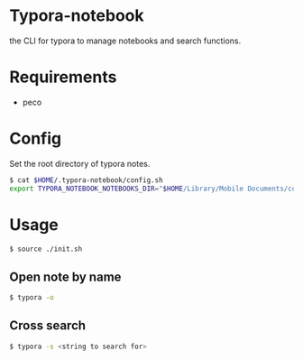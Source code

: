 # Typora-notebook

the CLI for typora to manage notebooks and search functions.

# Requirements

- peco

# Config

Set the root directory of typora notes.

```sh
$ cat $HOME/.typora-notebook/config.sh
export TYPORA_NOTEBOOK_NOTEBOOKS_DIR="$HOME/Library/Mobile Documents/com~apple~CloudDocs/typora"
```

# Usage

```sh
$ source ./init.sh
```

## Open note by name

```sh
$ typora -o 
```

## Cross search

```sh
$ typora -s <string to search for>
```

